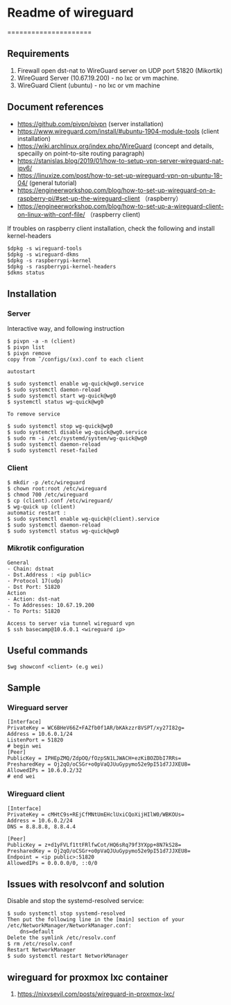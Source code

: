 # Readme of wireguard

=====================

## Requirements

1. Firewall open dst-nat to WireGuard server on UDP port 51820 (Mikortik)
2. WireGuard Server (10.67.19.200) - no lxc or vm machine.
3. WireGuard Client (ubuntu) - no lxc or vm machine

## Document references

- <https://github.com/pivpn/pivpn> (server installation)
- <https://www.wireguard.com/install/#ubuntu-1904-module-tools> (client installation)
- <https://wiki.archlinux.org/index.php/WireGuard> (concept and details, specailly on point-to-site routing paragraph)
- <https://stanislas.blog/2019/01/how-to-setup-vpn-server-wireguard-nat-ipv6/>
- <https://linuxize.com/post/how-to-set-up-wireguard-vpn-on-ubuntu-18-04/> (general tutorial)
- <https://engineerworkshop.com/blog/how-to-set-up-wireguard-on-a-raspberry-pi/#set-up-the-wireguard-client> （raspberry）
- <https://engineerworkshop.com/blog/how-to-set-up-a-wireguard-client-on-linux-with-conf-file/> （raspberry client)

If troubles on raspberry client installation, check the following and install kernel-headers

```$find /lib/modules -name wireguard.ko
$dpkg -s wireguard-tools
$dpkg -s wireguard-dkms
$dpkg -s raspberrypi-kernel
$dpkg -s raspberrypi-kernel-headers
$dkms status
```

## Installation

### Server

Interactive way, and following instruction

```$ curl -L <https://install.pivpn.io> | bash
$ pivpn -a -n (client)
$ pivpn list
$ pivpn remove
copy from ˜/configs/(xx).conf to each client

autostart

$ sudo systemctl enable wg-quick@wg0.service
$ sudo systemctl daemon-reload
$ sudo systemctl start wg-quick@wg0
$ systemctl status wg-quick@wg0

To remove service

$ sudo systemctl stop wg-quick@wg0
$ sudo systemctl disable wg-quick@wg0.service
$ sudo rm -i /etc/systemd/system/wg-quick@wg0
$ sudo systemctl daemon-reload
$ sudo systemctl reset-failed
```

### Client

```$ apt install resolvconf
$ mkdir -p /etc/wireguard
$ chown root:root /etc/wireguard
$ chmod 700 /etc/wireguard
$ cp (client).conf /etc/wireguard/
$ wg-quick up (client)
automatic restart :
$ sudo systemctl enable wg-quick@(client).service
$ sudo systemctl daemon-reload
$ sudo systemctl status wg-quick@wg0
```

### Mikrotik configuration

```IP/Firewall/NAT
General
- Chain: dstnat
- Dst.Address : <ip public>
- Protocol 17(udp)
- Dst Port: 51820
Action
- Action: dst-nat
- To Addresses: 10.67.19.200
- To Ports: 51820

Access to server via tunnel wireguard vpn
$ ssh basecamp@10.6.0.1 <wireguard ip>
```

## Useful commands

```$ wg
$wg showconf <client> (e.g wei)
```

## Sample

### Wireguard server

```root@basecamp07:/home/basecamp# more /etc/wireguard/wg0.conf
[Interface]
PrivateKey = WC6BHeV66Z+FAZfb0f1AR/bKAkzzr8VSPT/xy27I82g=
Address = 10.6.0.1/24
ListenPort = 51820
# begin wei
[Peer]
PublicKey = IPHEpZMQ/ZdpOQ/fOzpSN1LJWACH+ezKiBOZDbI7RRs=
PresharedKey = Oj2qO/oCSGr+o0pVaQJUuGypymo52e9pI51d7JJXEU8=
AllowedIPs = 10.6.0.2/32
# end wei
```

### Wireguard client

```root@osboxes:/home/osboxes# more /etc/wireguard/wei.conf
[Interface]
PrivateKey = cMHtC9s+REjCfMNtUmEHclUxiCQoXijHIlW0/WBKOUs=
Address = 10.6.0.2/24
DNS = 8.8.8.8, 8.8.4.4

[Peer]
PublicKey = z+d1yFVLf1ttFRlfwCot/HQ6sRq79f3YXpp+8N7kS28=
PresharedKey = Oj2qO/oCSGr+o0pVaQJUuGypymo52e9pI51d7JJXEU8=
Endpoint = <ip public>:51820
AllowedIPs = 0.0.0.0/0, ::0/0
```

## Issues with resolvconf and solution

Disable and stop the systemd-resolved service:

```$sudo systemctl disable systemd-resolved
$ sudo systemctl stop systemd-resolved
Then put the following line in the [main] section of your /etc/NetworkManager/NetworkManager.conf:
    dns=default
Delete the symlink /etc/resolv.conf
$ rm /etc/resolv.conf
Restart NetworkManager
$ sudo systemctl restart NetworkManager
```

## wireguard for proxmox lxc container

1. <https://nixvsevil.com/posts/wireguard-in-proxmox-lxc/>
